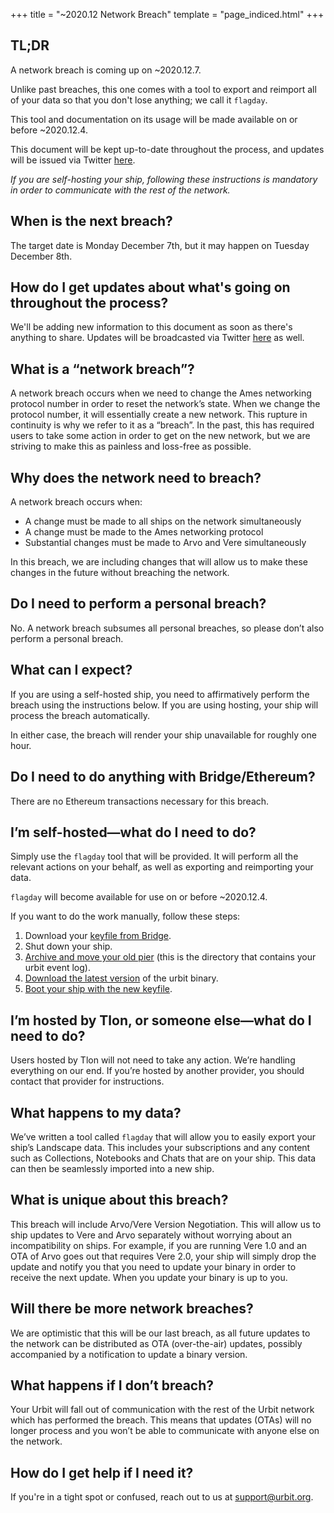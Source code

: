 +++
title = "~2020.12 Network Breach"
template = "page_indiced.html"
+++

## TL;DR

A network breach is coming up on ~2020.12.7.

Unlike past breaches, this one comes with a tool to export and reimport all of your data so that you don't lose anything; we call it `flagday`.

This tool and documentation on its usage will be made available on or before ~2020.12.4.

This document will be kept up-to-date throughout the process, and updates will be issued via Twitter [here](https://twitter.com/tloncorporation/).

*If you are self-hosting your ship, following these instructions is mandatory in order to communicate with the rest of the network.*

## When is the next breach?

The target date is Monday December 7th, but it may happen on Tuesday December 8th.

## How do I get updates about what's going on throughout the process?

We'll be adding new information to this document as soon as there's anything to share. Updates will be broadcasted via Twitter [here](https://twitter.com/tloncorporation/) as well.

## What is a “network breach”?

A network breach occurs when we need to change the Ames networking protocol number in order to reset the network’s state. When we change the protocol number, it will essentially create a new network. This rupture in continuity is why we refer to it as a “breach”. In the past, this has required users to take some action in order to get on the new network, but we are striving to make this as painless and loss-free as possible.

## Why does the network need to breach?

A network breach occurs when:
- A change must be made to all ships on the network simultaneously
- A change must be made to the Ames networking protocol
- Substantial changes must be made to Arvo and Vere simultaneously

In this breach, we are including changes that will allow us to make these changes in the future without breaching the network.

## Do I need to perform a personal breach?

No. A network breach subsumes all personal breaches, so please don’t also perform a personal breach.

## What can I expect?

If you are using a self-hosted ship, you need to affirmatively perform the breach using the instructions below. If you are using hosting, your ship will process the breach automatically.

In either case, the breach will render your ship unavailable for roughly one hour.

## Do I need to do anything with Bridge/Ethereum?

There are no Ethereum transactions necessary for this breach.

## I’m self-hosted—what do I need to do?

Simply use the `flagday` tool that will be provided. It will perform all the relevant actions on your behalf, as well as exporting and reimporting your data.

`flagday` will become available for use on or before ~2020.12.4.

If you want to do the work manually, follow these steps:
1. Download your [keyfile from Bridge](https://urbit.org/using/install/#keyfile).
2. Shut down your ship.
3. [Archive and move your old pier](https://urbit.org/using/operations/using-your-ship/#moving-your-pier) (this is the directory that contains your urbit event log).
4. [Download the latest version](@/using/install.md#macos-and-linux) of the urbit binary.
5. [Boot your ship with the new keyfile](https://urbit.org/using/install/#boot-your-planet).

## I’m hosted by Tlon, or someone else—what do I need to do?

Users hosted by Tlon will not need to take any action. We’re handling everything on our end. If you’re hosted by another provider, you should contact that provider for instructions.

## What happens to my data?

We’ve written a tool called `flagday` that will allow you to easily export your ship’s Landscape data. This includes your subscriptions and any content such as Collections, Notebooks and Chats that are on your ship. This data can then be seamlessly imported into a new ship.

## What is unique about this breach?

This breach will include Arvo/Vere Version Negotiation. This will allow us to ship updates to Vere and Arvo separately without worrying about an incompatibility on ships. For example, if you are running Vere 1.0 and an OTA of Arvo goes out that requires Vere 2.0, your ship will simply drop the update and notify you that you need to update your binary in order to receive the next update. When you update your binary is up to you.

## Will there be more network breaches?

We are optimistic that this will be our last breach, as all future updates to the network can be distributed as OTA (over-the-air) updates, possibly accompanied by a notification to update a binary version.

## What happens if I don’t breach?

Your Urbit will fall out of communication with the rest of the Urbit network which has performed the breach. This means that updates (OTAs) will no longer process and you won’t be able to communicate with anyone else on the network.

## How do I get help if I need it?

If you're in a tight spot or confused, reach out to us at support@urbit.org.
